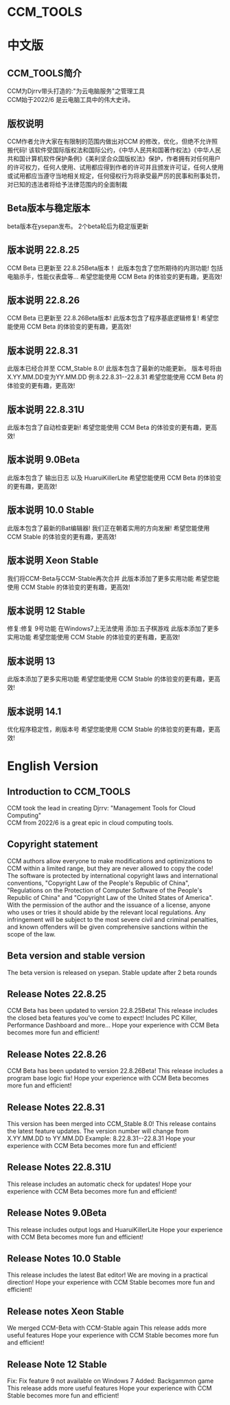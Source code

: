 # CCM_TOOLS
# 中文版
## CCM_TOOLS简介
CCM为Djrrv带头打造的:"为云电脑服务"之管理工具\
CCM始于2022/6 是云电脑工具中的伟大史诗。
## 版权说明
CCM作者允许大家在有限制的范围内做出对CCM 的修改，优化，但绝不允许照搬代码!
该软件受国际版权法和国际公约，《中华人民共和国著作权法》《中华人民共和国计算机软件保护条例》《美利坚合众国版权法》保护，作者拥有对任何用户的许可权力，任何人使用、试用都应得到作者的许可并且颁发许可证，任何人使用或试用都应当遵守当地相关规定，任何侵权行为将承受最严厉的民事和刑事处罚，对已知的违法者将给予法律范围内的全面制裁
## Beta版本与稳定版本
beta版本在ysepan发布。
2个beta轮后为稳定版更新
## 版本说明 22.8.25
CCM Beta 已更新至 22.8.25Beta版本！
此版本包含了您所期待的内测功能!
包括电脑杀手，性能仪表盘等...
希望您能使用 CCM Beta 的体验变的更有趣，更高效!
## 版本说明 22.8.26
CCM Beta 已更新至 22.8.26Beta版本!
此版本包含了程序基底逻辑修复!
希望您能使用 CCM Beta 的体验变的更有趣，更高效!
## 版本说明 22.8.31
此版本已经合并至 CCM_Stable 8.0!
此版本包含了最新的功能更新。
版本号将由X.YY.MM.DD变为YY.MM.DD
例:8.22.8.31--22.8.31
希望您能使用 CCM Beta 的体验变的更有趣，更高效!
## 版本说明 22.8.31U
此版本包含了自动检查更新!
希望您能使用 CCM Beta 的体验变的更有趣，更高效!
## 版本说明 9.0Beta
此版本包含了 输出日志 以及 HuaruiKillerLite
希望您能使用 CCM Beta 的体验变的更有趣，更高效!
## 版本说明 10.0 Stable
此版本包含了最新的Bat编辑器!
我们正在朝着实用的方向发展!
希望您能使用 CCM Stable 的体验变的更有趣，更高效!
## 版本说明 Xeon Stable
我们将CCM-Beta与CCM-Stable再次合并
此版本添加了更多实用功能
希望您能使用 CCM Stable 的体验变的更有趣，更高效!
## 版本说明 12 Stable
修复:修复 9号功能 在Windows7上无法使用
添加:五子棋游戏
此版本添加了更多实用功能
希望您能使用 CCM Stable 的体验变的更有趣，更高效!
## 版本说明 13
此版本添加了更多实用功能
希望您能使用 CCM Stable 的体验变的更有趣，更高效!
## 版本说明 14.1
优化程序稳定性，刷版本号
希望您能使用 CCM Stable 的体验变的更有趣，更高效!
# English Version
## Introduction to CCM_TOOLS
CCM took the lead in creating Djrrv: "Management Tools for Cloud Computing"\
CCM from 2022/6 is a great epic in cloud computing tools.
## Copyright statement
CCM authors allow everyone to make modifications and optimizations to CCM within a limited range, but they are never allowed to copy the code!
The software is protected by international copyright laws and international conventions, "Copyright Law of the People's Republic of China", "Regulations on the Protection of Computer Software of the People's Republic of China" and "Copyright Law of the United States of America". With the permission of the author and the issuance of a license, anyone who uses or tries it should abide by the relevant local regulations. Any infringement will be subject to the most severe civil and criminal penalties, and known offenders will be given comprehensive sanctions within the scope of the law.
## Beta version and stable version
The beta version is released on ysepan.
Stable update after 2 beta rounds
## Release Notes 22.8.25
CCM Beta has been updated to version 22.8.25Beta!
This release includes the closed beta features you've come to expect!
Includes PC Killer, Performance Dashboard and more...
Hope your experience with CCM Beta becomes more fun and efficient!
## Release Notes 22.8.26
CCM Beta has been updated to version 22.8.26Beta!
This release includes a program base logic fix!
Hope your experience with CCM Beta becomes more fun and efficient!
## Release Notes 22.8.31
This version has been merged into CCM_Stable 8.0!
This release contains the latest feature updates.
The version number will change from X.YY.MM.DD to YY.MM.DD
Example: 8.22.8.31--22.8.31
Hope your experience with CCM Beta becomes more fun and efficient!
## Release Notes 22.8.31U
This release includes an automatic check for updates!
Hope your experience with CCM Beta becomes more fun and efficient!
## Release Notes 9.0Beta
This release includes output logs and HuaruiKillerLite
Hope your experience with CCM Beta becomes more fun and efficient!
## Release Notes 10.0 Stable
This release includes the latest Bat editor!
We are moving in a practical direction!
Hope your experience with CCM Stable becomes more fun and efficient!
## Release notes Xeon Stable
We merged CCM-Beta with CCM-Stable again
This release adds more useful features
Hope your experience with CCM Stable becomes more fun and efficient!
## Release Note 12 Stable
Fix: Fix feature 9 not available on Windows 7
Added: Backgammon game
This release adds more useful features
Hope your experience with CCM Stable becomes more fun and efficient!
